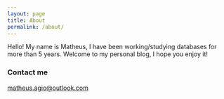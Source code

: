 ```yaml
---
layout: page
title: About
permalink: /about/
---
```


Hello! My name is Matheus, I have been working/studying databases for more than 5 years. Welcome to my personal blog, I hope you enjoy it!

### Contact me

[matheus.agio@outlook.com](mailto:matheus.agio@outlook.com)